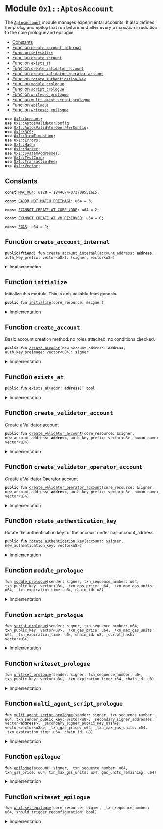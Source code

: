 
<a name="0x1_AptosAccount"></a>

# Module `0x1::AptosAccount`

The <code><a href="AptosAccount.md#0x1_AptosAccount">AptosAccount</a></code> module manages experimental accounts.
It also defines the prolog and epilog that run before and after every
transaction in addition to the core prologue and epilogue.


-  [Constants](#@Constants_0)
-  [Function `create_account_internal`](#0x1_AptosAccount_create_account_internal)
-  [Function `initialize`](#0x1_AptosAccount_initialize)
-  [Function `create_account`](#0x1_AptosAccount_create_account)
-  [Function `exists_at`](#0x1_AptosAccount_exists_at)
-  [Function `create_validator_account`](#0x1_AptosAccount_create_validator_account)
-  [Function `create_validator_operator_account`](#0x1_AptosAccount_create_validator_operator_account)
-  [Function `rotate_authentication_key`](#0x1_AptosAccount_rotate_authentication_key)
-  [Function `module_prologue`](#0x1_AptosAccount_module_prologue)
-  [Function `script_prologue`](#0x1_AptosAccount_script_prologue)
-  [Function `writeset_prologue`](#0x1_AptosAccount_writeset_prologue)
-  [Function `multi_agent_script_prologue`](#0x1_AptosAccount_multi_agent_script_prologue)
-  [Function `epilogue`](#0x1_AptosAccount_epilogue)
-  [Function `writeset_epilogue`](#0x1_AptosAccount_writeset_epilogue)


<pre><code><b>use</b> <a href="../../../../../../../aptos-framework/releases/artifacts/current/build/CoreFramework/docs/Account.md#0x1_Account">0x1::Account</a>;
<b>use</b> <a href="AptosValidatorConfig.md#0x1_AptosValidatorConfig">0x1::AptosValidatorConfig</a>;
<b>use</b> <a href="AptosValidatorOperatorConfig.md#0x1_AptosValidatorOperatorConfig">0x1::AptosValidatorOperatorConfig</a>;
<b>use</b> <a href="../../../../../../../aptos-framework/releases/artifacts/current/build/MoveStdlib/docs/BCS.md#0x1_BCS">0x1::BCS</a>;
<b>use</b> <a href="../../../../../../../aptos-framework/releases/artifacts/current/build/CoreFramework/docs/DiemTimestamp.md#0x1_DiemTimestamp">0x1::DiemTimestamp</a>;
<b>use</b> <a href="../../../../../../../aptos-framework/releases/artifacts/current/build/MoveStdlib/docs/Errors.md#0x1_Errors">0x1::Errors</a>;
<b>use</b> <a href="../../../../../../../aptos-framework/releases/artifacts/current/build/MoveStdlib/docs/Hash.md#0x1_Hash">0x1::Hash</a>;
<b>use</b> <a href="Marker.md#0x1_Marker">0x1::Marker</a>;
<b>use</b> <a href="../../../../../../../aptos-framework/releases/artifacts/current/build/CoreFramework/docs/SystemAddresses.md#0x1_SystemAddresses">0x1::SystemAddresses</a>;
<b>use</b> <a href="TestCoin.md#0x1_TestCoin">0x1::TestCoin</a>;
<b>use</b> <a href="TransactionFee.md#0x1_TransactionFee">0x1::TransactionFee</a>;
<b>use</b> <a href="../../../../../../../aptos-framework/releases/artifacts/current/build/MoveStdlib/docs/Vector.md#0x1_Vector">0x1::Vector</a>;
</code></pre>



<a name="@Constants_0"></a>

## Constants


<a name="0x1_AptosAccount_MAX_U64"></a>



<pre><code><b>const</b> <a href="AptosAccount.md#0x1_AptosAccount_MAX_U64">MAX_U64</a>: u128 = 18446744073709551615;
</code></pre>



<a name="0x1_AptosAccount_EADDR_NOT_MATCH_PREIMAGE"></a>



<pre><code><b>const</b> <a href="AptosAccount.md#0x1_AptosAccount_EADDR_NOT_MATCH_PREIMAGE">EADDR_NOT_MATCH_PREIMAGE</a>: u64 = 3;
</code></pre>



<a name="0x1_AptosAccount_ECANNOT_CREATE_AT_CORE_CODE"></a>



<pre><code><b>const</b> <a href="AptosAccount.md#0x1_AptosAccount_ECANNOT_CREATE_AT_CORE_CODE">ECANNOT_CREATE_AT_CORE_CODE</a>: u64 = 2;
</code></pre>



<a name="0x1_AptosAccount_ECANNOT_CREATE_AT_VM_RESERVED"></a>



<pre><code><b>const</b> <a href="AptosAccount.md#0x1_AptosAccount_ECANNOT_CREATE_AT_VM_RESERVED">ECANNOT_CREATE_AT_VM_RESERVED</a>: u64 = 0;
</code></pre>



<a name="0x1_AptosAccount_EGAS"></a>



<pre><code><b>const</b> <a href="AptosAccount.md#0x1_AptosAccount_EGAS">EGAS</a>: u64 = 1;
</code></pre>



<a name="0x1_AptosAccount_create_account_internal"></a>

## Function `create_account_internal`



<pre><code><b>public</b>(<b>friend</b>) <b>fun</b> <a href="AptosAccount.md#0x1_AptosAccount_create_account_internal">create_account_internal</a>(account_address: <b>address</b>, auth_key_prefix: vector&lt;u8&gt;): (signer, vector&lt;u8&gt;)
</code></pre>



<details>
<summary>Implementation</summary>


<pre><code><b>public</b>(<b>friend</b>) <b>fun</b> <a href="AptosAccount.md#0x1_AptosAccount_create_account_internal">create_account_internal</a>(account_address: <b>address</b>, auth_key_prefix: vector&lt;u8&gt;): (signer, vector&lt;u8&gt;) {
    <b>assert</b>!(
        account_address != @VMReserved,
        <a href="../../../../../../../aptos-framework/releases/artifacts/current/build/MoveStdlib/docs/Errors.md#0x1_Errors_invalid_argument">Errors::invalid_argument</a>(<a href="AptosAccount.md#0x1_AptosAccount_ECANNOT_CREATE_AT_VM_RESERVED">ECANNOT_CREATE_AT_VM_RESERVED</a>)
    );
    <b>assert</b>!(
        account_address != @CoreFramework,
        <a href="../../../../../../../aptos-framework/releases/artifacts/current/build/MoveStdlib/docs/Errors.md#0x1_Errors_invalid_argument">Errors::invalid_argument</a>(<a href="AptosAccount.md#0x1_AptosAccount_ECANNOT_CREATE_AT_CORE_CODE">ECANNOT_CREATE_AT_CORE_CODE</a>)
    );
    <a href="../../../../../../../aptos-framework/releases/artifacts/current/build/CoreFramework/docs/Account.md#0x1_Account_create_account">Account::create_account</a>(account_address, auth_key_prefix, &<a href="Marker.md#0x1_Marker_get">Marker::get</a>())
}
</code></pre>



</details>

<a name="0x1_AptosAccount_initialize"></a>

## Function `initialize`

Initialize this module. This is only callable from genesis.


<pre><code><b>public</b> <b>fun</b> <a href="AptosAccount.md#0x1_AptosAccount_initialize">initialize</a>(core_resource: &signer)
</code></pre>



<details>
<summary>Implementation</summary>


<pre><code><b>public</b> <b>fun</b> <a href="AptosAccount.md#0x1_AptosAccount_initialize">initialize</a>(core_resource: &signer) {
    <a href="../../../../../../../aptos-framework/releases/artifacts/current/build/CoreFramework/docs/DiemTimestamp.md#0x1_DiemTimestamp_assert_genesis">DiemTimestamp::assert_genesis</a>();
    // Operational constraint, not a privilege constraint.
    <a href="../../../../../../../aptos-framework/releases/artifacts/current/build/CoreFramework/docs/SystemAddresses.md#0x1_SystemAddresses_assert_core_resource">SystemAddresses::assert_core_resource</a>(core_resource);
    <a href="../../../../../../../aptos-framework/releases/artifacts/current/build/CoreFramework/docs/Account.md#0x1_Account_initialize">Account::initialize</a>&lt;<a href="Marker.md#0x1_Marker_ChainMarker">Marker::ChainMarker</a>&gt;(
        core_resource,
        @CoreFramework,
        b"<a href="AptosAccount.md#0x1_AptosAccount">AptosAccount</a>",
        b"script_prologue",
        b"module_prologue",
        b"writeset_prologue",
        b"script_prologue",
        b"epilogue",
        b"writeset_epilogue",
        <b>false</b>,
    );
}
</code></pre>



</details>

<a name="0x1_AptosAccount_create_account"></a>

## Function `create_account`

Basic account creation method: no roles attached, no conditions checked.


<pre><code><b>public</b> <b>fun</b> <a href="AptosAccount.md#0x1_AptosAccount_create_account">create_account</a>(new_account_address: <b>address</b>, auth_key_preimage: vector&lt;u8&gt;): signer
</code></pre>



<details>
<summary>Implementation</summary>


<pre><code><b>public</b> <b>fun</b> <a href="AptosAccount.md#0x1_AptosAccount_create_account">create_account</a>(
    new_account_address: <b>address</b>,
    auth_key_preimage: vector&lt;u8&gt;,
): signer {
    <b>let</b> auth_key = <a href="../../../../../../../aptos-framework/releases/artifacts/current/build/MoveStdlib/docs/Hash.md#0x1_Hash_sha3_256">Hash::sha3_256</a>(auth_key_preimage);
    <b>let</b> bytes = <a href="../../../../../../../aptos-framework/releases/artifacts/current/build/MoveStdlib/docs/BCS.md#0x1_BCS_to_bytes">BCS::to_bytes</a>(&new_account_address);
    <b>let</b> len = <a href="../../../../../../../aptos-framework/releases/artifacts/current/build/MoveStdlib/docs/Vector.md#0x1_Vector_length">Vector::length</a>(&bytes);
    <b>while</b> (len &gt; 0) {
        <b>let</b> expect_byte = <a href="../../../../../../../aptos-framework/releases/artifacts/current/build/MoveStdlib/docs/Vector.md#0x1_Vector_pop_back">Vector::pop_back</a>(&<b>mut</b> auth_key);
        <b>assert</b>!(*<a href="../../../../../../../aptos-framework/releases/artifacts/current/build/MoveStdlib/docs/Vector.md#0x1_Vector_borrow">Vector::borrow</a>(&bytes, len - 1) == expect_byte, <a href="../../../../../../../aptos-framework/releases/artifacts/current/build/MoveStdlib/docs/Errors.md#0x1_Errors_invalid_argument">Errors::invalid_argument</a>(<a href="AptosAccount.md#0x1_AptosAccount_EADDR_NOT_MATCH_PREIMAGE">EADDR_NOT_MATCH_PREIMAGE</a>));
        len = len - 1;
    };

    <b>let</b> (signer, _) = <a href="AptosAccount.md#0x1_AptosAccount_create_account_internal">create_account_internal</a>(new_account_address, auth_key);
    signer
}
</code></pre>



</details>

<a name="0x1_AptosAccount_exists_at"></a>

## Function `exists_at`



<pre><code><b>public</b> <b>fun</b> <a href="AptosAccount.md#0x1_AptosAccount_exists_at">exists_at</a>(addr: <b>address</b>): bool
</code></pre>



<details>
<summary>Implementation</summary>


<pre><code><b>public</b> <b>fun</b> <a href="AptosAccount.md#0x1_AptosAccount_exists_at">exists_at</a>(addr: <b>address</b>): bool {
    <a href="../../../../../../../aptos-framework/releases/artifacts/current/build/CoreFramework/docs/Account.md#0x1_Account_exists_at">Account::exists_at</a>(addr)
}
</code></pre>



</details>

<a name="0x1_AptosAccount_create_validator_account"></a>

## Function `create_validator_account`

Create a Validator account


<pre><code><b>public</b> <b>fun</b> <a href="AptosAccount.md#0x1_AptosAccount_create_validator_account">create_validator_account</a>(core_resource: &signer, new_account_address: <b>address</b>, auth_key_prefix: vector&lt;u8&gt;, human_name: vector&lt;u8&gt;)
</code></pre>



<details>
<summary>Implementation</summary>


<pre><code><b>public</b> <b>fun</b> <a href="AptosAccount.md#0x1_AptosAccount_create_validator_account">create_validator_account</a>(
    core_resource: &signer,
    new_account_address: <b>address</b>,
    auth_key_prefix: vector&lt;u8&gt;,
    human_name: vector&lt;u8&gt;,
) {
    <b>let</b> (new_account, _) = <a href="AptosAccount.md#0x1_AptosAccount_create_account_internal">create_account_internal</a>(new_account_address, auth_key_prefix);
    <a href="AptosValidatorConfig.md#0x1_AptosValidatorConfig_publish">AptosValidatorConfig::publish</a>(core_resource, &new_account, human_name);
}
</code></pre>



</details>

<a name="0x1_AptosAccount_create_validator_operator_account"></a>

## Function `create_validator_operator_account`

Create a Validator Operator account


<pre><code><b>public</b> <b>fun</b> <a href="AptosAccount.md#0x1_AptosAccount_create_validator_operator_account">create_validator_operator_account</a>(core_resource: &signer, new_account_address: <b>address</b>, auth_key_prefix: vector&lt;u8&gt;, human_name: vector&lt;u8&gt;)
</code></pre>



<details>
<summary>Implementation</summary>


<pre><code><b>public</b> <b>fun</b> <a href="AptosAccount.md#0x1_AptosAccount_create_validator_operator_account">create_validator_operator_account</a>(
    core_resource: &signer,
    new_account_address: <b>address</b>,
    auth_key_prefix: vector&lt;u8&gt;,
    human_name: vector&lt;u8&gt;,
) {
    <b>let</b> (new_account, _) = <a href="AptosAccount.md#0x1_AptosAccount_create_account_internal">create_account_internal</a>(new_account_address, auth_key_prefix);
    <a href="AptosValidatorOperatorConfig.md#0x1_AptosValidatorOperatorConfig_publish">AptosValidatorOperatorConfig::publish</a>(core_resource, &new_account, human_name);
}
</code></pre>



</details>

<a name="0x1_AptosAccount_rotate_authentication_key"></a>

## Function `rotate_authentication_key`

Rotate the authentication key for the account under cap.account_address


<pre><code><b>public</b> <b>fun</b> <a href="AptosAccount.md#0x1_AptosAccount_rotate_authentication_key">rotate_authentication_key</a>(account: &signer, new_authentication_key: vector&lt;u8&gt;)
</code></pre>



<details>
<summary>Implementation</summary>


<pre><code><b>public</b> <b>fun</b> <a href="AptosAccount.md#0x1_AptosAccount_rotate_authentication_key">rotate_authentication_key</a>(
    account: &signer,
    new_authentication_key: vector&lt;u8&gt;,
) {
    <a href="../../../../../../../aptos-framework/releases/artifacts/current/build/CoreFramework/docs/Account.md#0x1_Account_rotate_authentication_key">Account::rotate_authentication_key</a>(account, new_authentication_key)
}
</code></pre>



</details>

<a name="0x1_AptosAccount_module_prologue"></a>

## Function `module_prologue`



<pre><code><b>fun</b> <a href="AptosAccount.md#0x1_AptosAccount_module_prologue">module_prologue</a>(sender: signer, txn_sequence_number: u64, txn_public_key: vector&lt;u8&gt;, _txn_gas_price: u64, _txn_max_gas_units: u64, _txn_expiration_time: u64, chain_id: u8)
</code></pre>



<details>
<summary>Implementation</summary>


<pre><code><b>fun</b> <a href="AptosAccount.md#0x1_AptosAccount_module_prologue">module_prologue</a>(
    sender: signer,
    txn_sequence_number: u64,
    txn_public_key: vector&lt;u8&gt;,
    _txn_gas_price: u64,
    _txn_max_gas_units: u64,
    _txn_expiration_time: u64,
    chain_id: u8,
) {
    <a href="../../../../../../../aptos-framework/releases/artifacts/current/build/CoreFramework/docs/Account.md#0x1_Account_prologue">Account::prologue</a>(&sender, txn_sequence_number, txn_public_key, chain_id)
}
</code></pre>



</details>

<a name="0x1_AptosAccount_script_prologue"></a>

## Function `script_prologue`



<pre><code><b>fun</b> <a href="AptosAccount.md#0x1_AptosAccount_script_prologue">script_prologue</a>(sender: signer, txn_sequence_number: u64, txn_public_key: vector&lt;u8&gt;, _txn_gas_price: u64, _txn_max_gas_units: u64, _txn_expiration_time: u64, chain_id: u8, _script_hash: vector&lt;u8&gt;)
</code></pre>



<details>
<summary>Implementation</summary>


<pre><code><b>fun</b> <a href="AptosAccount.md#0x1_AptosAccount_script_prologue">script_prologue</a>(
    sender: signer,
    txn_sequence_number: u64,
    txn_public_key: vector&lt;u8&gt;,
    _txn_gas_price: u64,
    _txn_max_gas_units: u64,
    _txn_expiration_time: u64,
    chain_id: u8,
    _script_hash: vector&lt;u8&gt;,
) {
    <a href="../../../../../../../aptos-framework/releases/artifacts/current/build/CoreFramework/docs/Account.md#0x1_Account_prologue">Account::prologue</a>(&sender, txn_sequence_number, txn_public_key, chain_id)
}
</code></pre>



</details>

<a name="0x1_AptosAccount_writeset_prologue"></a>

## Function `writeset_prologue`



<pre><code><b>fun</b> <a href="AptosAccount.md#0x1_AptosAccount_writeset_prologue">writeset_prologue</a>(sender: signer, txn_sequence_number: u64, txn_public_key: vector&lt;u8&gt;, _txn_expiration_time: u64, chain_id: u8)
</code></pre>



<details>
<summary>Implementation</summary>


<pre><code><b>fun</b> <a href="AptosAccount.md#0x1_AptosAccount_writeset_prologue">writeset_prologue</a>(
    sender: signer,
    txn_sequence_number: u64,
    txn_public_key: vector&lt;u8&gt;,
    _txn_expiration_time: u64,
    chain_id: u8,
) {
    <a href="../../../../../../../aptos-framework/releases/artifacts/current/build/CoreFramework/docs/Account.md#0x1_Account_prologue">Account::prologue</a>(&sender, txn_sequence_number, txn_public_key, chain_id)
}
</code></pre>



</details>

<a name="0x1_AptosAccount_multi_agent_script_prologue"></a>

## Function `multi_agent_script_prologue`



<pre><code><b>fun</b> <a href="AptosAccount.md#0x1_AptosAccount_multi_agent_script_prologue">multi_agent_script_prologue</a>(sender: signer, txn_sequence_number: u64, txn_sender_public_key: vector&lt;u8&gt;, _secondary_signer_addresses: vector&lt;<b>address</b>&gt;, _secondary_signer_public_key_hashes: vector&lt;vector&lt;u8&gt;&gt;, _txn_gas_price: u64, _txn_max_gas_units: u64, _txn_expiration_time: u64, chain_id: u8)
</code></pre>



<details>
<summary>Implementation</summary>


<pre><code><b>fun</b> <a href="AptosAccount.md#0x1_AptosAccount_multi_agent_script_prologue">multi_agent_script_prologue</a>(
    sender: signer,
    txn_sequence_number: u64,
    txn_sender_public_key: vector&lt;u8&gt;,
    _secondary_signer_addresses: vector&lt;<b>address</b>&gt;,
    _secondary_signer_public_key_hashes: vector&lt;vector&lt;u8&gt;&gt;,
    _txn_gas_price: u64,
    _txn_max_gas_units: u64,
    _txn_expiration_time: u64,
    chain_id: u8,
) {
     <a href="../../../../../../../aptos-framework/releases/artifacts/current/build/CoreFramework/docs/Account.md#0x1_Account_prologue">Account::prologue</a>(&sender, txn_sequence_number, txn_sender_public_key, chain_id)
}
</code></pre>



</details>

<a name="0x1_AptosAccount_epilogue"></a>

## Function `epilogue`



<pre><code><b>fun</b> <a href="AptosAccount.md#0x1_AptosAccount_epilogue">epilogue</a>(account: signer, _txn_sequence_number: u64, txn_gas_price: u64, txn_max_gas_units: u64, gas_units_remaining: u64)
</code></pre>



<details>
<summary>Implementation</summary>


<pre><code><b>fun</b> <a href="AptosAccount.md#0x1_AptosAccount_epilogue">epilogue</a>(
    account: signer,
    _txn_sequence_number: u64,
    txn_gas_price: u64,
    txn_max_gas_units: u64,
    gas_units_remaining: u64
) {
    // [EA1; Invariant]: Make sure that the transaction's `max_gas_units` is greater
    // than the number of gas units remaining after execution.
    <b>assert</b>!(txn_max_gas_units &gt;= gas_units_remaining, <a href="../../../../../../../aptos-framework/releases/artifacts/current/build/MoveStdlib/docs/Errors.md#0x1_Errors_invalid_argument">Errors::invalid_argument</a>(<a href="AptosAccount.md#0x1_AptosAccount_EGAS">EGAS</a>));
    <b>let</b> gas_used = txn_max_gas_units - gas_units_remaining;

    // [EA2; Invariant]: Make sure that the transaction fee would not overflow maximum
    // number representable in a u64. Already checked in [PCA5].
    <b>assert</b>!(
        (txn_gas_price <b>as</b> u128) * (gas_used <b>as</b> u128) &lt;= <a href="AptosAccount.md#0x1_AptosAccount_MAX_U64">MAX_U64</a>,
        <a href="../../../../../../../aptos-framework/releases/artifacts/current/build/MoveStdlib/docs/Errors.md#0x1_Errors_limit_exceeded">Errors::limit_exceeded</a>(<a href="AptosAccount.md#0x1_AptosAccount_EGAS">EGAS</a>)
    );
    <b>let</b> transaction_fee_amount = txn_gas_price * gas_used;
    <b>let</b> coin = <a href="TestCoin.md#0x1_TestCoin_withdraw">TestCoin::withdraw</a>(&account, transaction_fee_amount);
    <a href="TransactionFee.md#0x1_TransactionFee_burn_fee">TransactionFee::burn_fee</a>(coin);

    <a href="../../../../../../../aptos-framework/releases/artifacts/current/build/CoreFramework/docs/Account.md#0x1_Account_epilogue">Account::epilogue</a>(&account, &<a href="Marker.md#0x1_Marker_get">Marker::get</a>());
}
</code></pre>



</details>

<a name="0x1_AptosAccount_writeset_epilogue"></a>

## Function `writeset_epilogue`



<pre><code><b>fun</b> <a href="AptosAccount.md#0x1_AptosAccount_writeset_epilogue">writeset_epilogue</a>(core_resource: signer, _txn_sequence_number: u64, should_trigger_reconfiguration: bool)
</code></pre>



<details>
<summary>Implementation</summary>


<pre><code><b>fun</b> <a href="AptosAccount.md#0x1_AptosAccount_writeset_epilogue">writeset_epilogue</a>(
    core_resource: signer,
    _txn_sequence_number: u64,
    should_trigger_reconfiguration: bool,
) {
    <a href="../../../../../../../aptos-framework/releases/artifacts/current/build/CoreFramework/docs/Account.md#0x1_Account_writeset_epilogue">Account::writeset_epilogue</a>(&core_resource, should_trigger_reconfiguration, &<a href="Marker.md#0x1_Marker_get">Marker::get</a>());
}
</code></pre>



</details>
